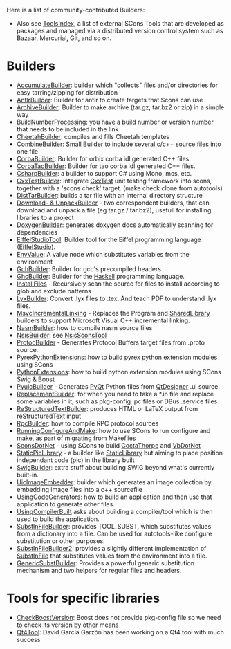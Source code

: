 Here is a list of community-contributed Builders:

* Also see [ToolsIndex](ToolsIndex), a list of external SCons Tools that are developed as packages and managed via a distributed version control system such as Bazaar, Mercurial, Git, and so on.

# Builders

* [AccumulateBuilder](AccumulateBuilder): builder which "collects" files and/or directories for easy tarring/zipping for distribution 
* [AntlrBuilder](AntlrBuilder): Builder for antlr to create targets that Scons can use 
* [ArchiveBuilder](ArchiveBuilder): Builder to make archive (tar.gz, tar.bz2 or zip) in a simple way 
* [BuildNumberProcessing](BuildNumberProcessing): you have a build number or version number that needs to be included in the link 
* [CheetahBuilder](CheetahBuilder): compiles and fills Cheetah templates 
* [CombineBuilder](CombineBuilder): Small Builder to include several c/c++ source files into one file 
* [CorbaBuilder](CorbaBuilder): Builder for orbix corba idl generated C++ files. 
* [CorbaTaoBuilder](CorbaTaoBuilder): Builder for tao corba idl generated C++ files. 
* [CsharpBuilder](CsharpBuilder): a builder to support C# using Mono, mcs, etc. 
* [CxxTestBuilder](CxxTestBuilder): Integrate [CxxTest](CxxTest) unit testing framework into scons, together with a 'scons check' target. (make check clone from autotools) 
* [DistTarBuilder](DistTarBuilder): builds a tar file with an internal directory structure 
* [Download- & UnpackBuilder](DownloadUnpack) - two correspondent builders, that can download and unpack a file (eg tar.gz / tar.bz2), usefull for installing libraries to a project 
* [DoxygenBuilder](DoxygenBuilder): generates doxygen docs automatically scanning for dependencies 
* [EiffelStudioTool](EiffelStudioTool): Builder tool for the Eiffel programming language ([EiffelStudio](http://dev.eiffel.com)). 
* [EnvValue](EnvValue): A value node which substitutes variables from the environment 
* [GchBuilder](GchBuilder): Builder for gcc's precompiled headers 
* [GhcBuilder](GhcBuilder): Builder for the [Haskell](http://www.haskell.org/) programming language. 
* [InstallFiles](InstallFiles) - Recursively scan the source for files to install according to glob and exclude patterns 
* [LyxBuilder](LyxBuilder): Convert .lyx files to .tex. And teach PDF to understand .lyx files. 
* [MsvcIncrementalLinking](MsvcIncrementalLinking) - Replaces the Program and [SharedLibrary](SharedLibrary) builders to support Microsoft Visual C++ incremental linking. 
* [NasmBuilder](NasmBuilder): how to compile nasm source files 
* [NsisBuilder](NsisBuilder): see [NsisSconsTool](NsisSconsTool) 
* [ProtocBuilder](ProtocBuilder) - Generates Protocol Buffers target files from .proto source. 
* [PyrexPythonExtensions](PyrexPythonExtensions): how to build pyrex python extension modules using SCons 
* [PythonExtensions](PythonExtensions): how to build python extension modules using SCons Swig & Boost 
* [PyuicBuilder](PyuicBuilder) - Generates [PyQt](PyQt) Python files from [QtDesigner](QtDesigner) .ui source. 
* [ReplacementBuilder](ReplacementBuilder): for when you need to take a *.in file and replace some variables in it, such as pkg-config .pc files or DBus .service files 
* [ReStructuredTextBuilder](ReStructuredTextBuilder): produces HTML or LaTeX output from reStructuredText input 
* [RpcBuilder](RpcBuilder): how to compile RPC protocol sources 
* [RunningConfigureAndMake](RunningConfigureAndMake): how to use SCons to run configure and make, as part of migrating from Makefiles 
* [SconsDotNet](SconsDotNet) - using SCons to build [CoctaThorpe](CoctaThorpe) and [VbDotNet](VbDotNet) 
* [StaticPicLibrary](StaticPicLibrary) - a builder like [StaticLibrary](StaticLibrary) but aiming to place position independant code (pic) in the library built 
* [SwigBuilder](SwigBuilder): extra stuff about building SWIG beyond what's currently built-in. 
* [UicImageEmbedder](UicImageEmbedder): builder which generates an image collection by embedding image files into a c++ sourcefile 
* [UsingCodeGenerators](UsingCodeGenerators): how to build an application and then use that application to generate other files 
* [UsingCompilerBuilt](UsingCompilerBuilt) asks about building a compiler/tool which is then used to build the application. 
* [SubstInFileBuilder](SubstInFileBuilder): provides TOOL_SUBST, which substitutes values from a dictionary into a file.  Can be used for autotools-like configure substitution or other purposes. 
* [SubstInFileBuilder2](SubstInFileBuilder2): provides a slightly different implementation of [SubstInFile](SubstInFile) that substitutes values from the environment into a file. 
* [GenericSubstBuilder](GenericSubstBuilder): Provides a powerful generic substitution mechanism and two helpers for regular files and headers. 

# Tools for specific libraries

* [CheckBoostVersion](CheckBoostVersion): Boost does not provide pkg-config file so we need to check its version by other means 
* [Qt4Tool](Qt4Tool): David García Garzón has been working on a Qt4 tool with much success 